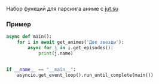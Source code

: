 Набор функций для парсинга аниме с [jut.su](https://jut.su) <br>

### Пример
```python
async def main():
    for i in await get_animes('Две звезды'):
        async for j in i.get_episodes():
            print(j.name)


if __name__ == "__main__":
    asyncio.get_event_loop().run_until_complete(main())
```